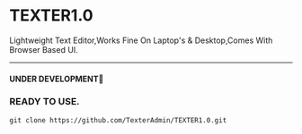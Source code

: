 # TEXTER1.0
Lightweight Text Editor,Works Fine On Laptop's &amp; Desktop,Comes With Browser Based UI.
<hr>
<h4>UNDER DEVELOPMENT🚀</h4>
<h3>READY TO USE.</h3>
<code>git clone https://github.com/TexterAdmin/TEXTER1.0.git</code
